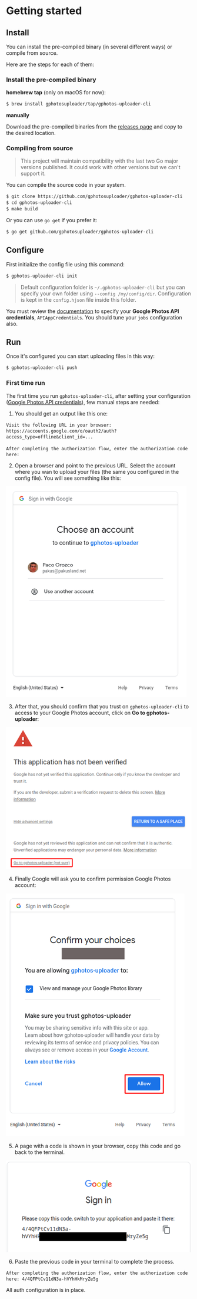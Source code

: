 # Getting started

## Install
You can install the pre-compiled binary (in several different ways) or compile from source.

Here are the steps for each of them:

### Install the pre-compiled binary

**homebrew tap** (only on macOS for now):
```bash
$ brew install gphotosuploader/tap/gphotos-uploader-cli
```

**manually**

Download the pre-compiled binaries from the [releases page](https://github.com/gphotosuploader/gphotos-uploader-cli/releases/latest) and copy to the desired location.

### Compiling from source

> This project will maintain compatibility with the last two Go major versions published. It could work with other versions but we can't support it. 

You can compile the source code in your system.

```bash
$ git clone https://github.com/gphotosuploader/gphotos-uploader-cli
$ cd gphotos-uploader-cli
$ make build
```

Or you can use `go get` if you prefer it:

```bash
$ go get github.com/gphotosuploader/gphotos-uploader-cli
```

## Configure
First initialize the config file using this command:
```bash
$ gphotos-uploader-cli init
```

> Default configuration folder is `~/.gphotos-uploader-cli` but you can specify your own folder using `--config /my/config/dir`. Configuration is kept in the `config.hjson` file inside this folder.

You must review the [documentation](configuration.md) to specify your **Google Photos API credentials**, `APIAppCredentials`. You should tune your `jobs` configuration also.

## Run
Once it's configured you can start uploading files in this way:
```bash 
$ gphotos-uploader-cli push
```

### First time run
The first time you run `gphotos-uploader-cli`, after setting your configuration ([Google Photos API credentials](configuration.md#APIAppCredentials)), few manual steps are needed:

1. You should get an output like this one:

```
Visit the following URL in your browser:
https://accounts.google.com/o/oauth2/auth?access_type=offline&client_id=...

After completing the authorization flow, enter the authorization code here:
```

2. Open a browser and point to the previous URL. Select the account where you wan to upload your files (the same you configured in the config file). You will see something like this:

![Google asking for Google Photos API credentials](images/ask_Google_Photos_API_credentials.png) 

3. After that, you should confirm that you trust on `gphotos-uploader-cli` to access to your Google Photos account, click on **Go to gphotos-uploader**:

![Google ask you to verify gphotos-upload-cli](images/ask_for_application_verification.png)

4. Finally Google will ask you to confirm permission Google Photos account:

![Google ask permission to your Google Photos account](images/ask_for_permission.png)

5. A page with a code is shown in your browser, copy this code and go back to the terminal.

![Final confirmation, all was good](images/final_confirmation.png)

6. Paste the previous code in your terminal to complete the process.

```
After completing the authorization flow, enter the authorization code here: 4/4QFPtCv11dN3a-hVYhHkMryZe5g
```

All auth configuration is in place.